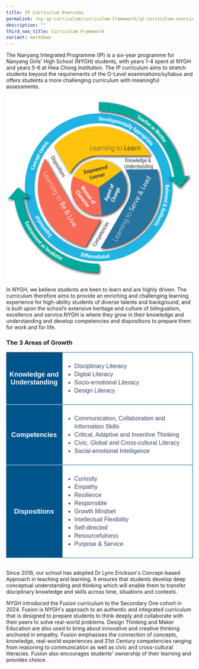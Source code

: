 ```yaml
---
title: IP Curriculum Overview
permalink: /ny-ip-curriculum/curriculum-framework/ip-curriculum-overview/
description: ""
third_nav_title: Curriculum Framework
variant: markdown
---
```

The Nanyang Integrated Programme (IP) is a six-year programme for Nanyang Girls’ High School (NYGH) students, with years 1-4 spent at NYGH and years 5-6 at Hwa Chong Institution. The IP curriculum aims to stretch students beyond the requirements of the O-Level examinations/syllabus and offers students a more challenging curriculum with meaningful assessments.

<img style="width:500px" src="/images/NYGH_Curriculum_Framework.png">
<br>

In NYGH, we believe students are keen to learn and are highly driven. The curriculum therefore aims to provide an enriching and challenging learning experience for high-ability students of diverse talents and background, and is built upon the school’s extensive heritage and culture of bilingualism, excellence and service.NYGH is where they grow in their knowledge and understanding and develop competencies and dispositions to prepare them for work and for life.


### The 3 Areas of Growth
<style type="text/css">
.tg  {border-collapse:collapse;border-spacing:0;}
.tg td{ font-family:Arial, sans-serif; overflow:hidden;padding:10px 5px;word-break:normal;}
.tg .th-30{ background-color:#00558D; color:#FFF;text-align:center;vertical-align:top;font-size:18px; vertical-align: middle; width:30%;border-bottom:1px solid #FFF !important; font-weight:bold; }
.tg .tg-70{background-color:#FFF;color:#3c4764;text-align:left;vertical-align:middle; border:1px solid #00558D !important; border-right:1px solid #00558D !important; font-size:16px !important;  width:70%;}	
.tg ul li {line-height:22px; font-size:16px !important;}	
.tg ul li:last-child {margin-bottom:0px !important;}	
</style>


<table class="tg">  
<tbody>
<tr>
    <td class="th-30">Knowledge and Understanding</td>
		<td class="tg-70">		
			<ul>
				<li>Disciplinary Literacy</li>
				<li>Digital Literacy</li>
				<li>Socio-emotional Literacy</li>
				<li>Design Literacy</li>
			</ul>	
		</td>
</tr>
<tr>
    <td class="th-30">Competencies</td>
		<td class="tg-70">		
			<ul>
				<li>Communication, Collaboration and Information Skills</li>
				<li>Critical, Adaptive and Inventive Thinking</li>
				<li>Civic, Global and Cross-cultural Literacy</li>
				<li>Social-emotional Intelligence</li>
			</ul>	
		</td>
</tr>
	<tr>
    <td class="th-30">Dispositions</td>
		<td class="tg-70">		
			<ul>
				<li>Curiosity</li>
				<li>Empathy</li>
				<li>Resilience</li>
				<li>Responsible</li>
				<li>Growth Mindset</li>
				<li>Intellectual Flexibility</li>
				<li>Self-directed</li>
				<li>Resourcefulness</li>
				<li>Purpose &amp; Service</li>
			</ul>	
		</td>
</tr>
</tbody>
</table>
<br>
Since 2016, our school has adopted Dr Lynn Erickson's Concept-based Approach in teaching and learning. It ensures that students develop deep conceptual understanding and thinking which will enable them to transfer disciplinary knowledge and skills across time, situations and contexts. 

NYGH introduced the Fusion curriculum to the Secondary One cohort in 2024. Fusion is NYGH's approach to an authentic and integrated curriculum that is designed to prepare students to think deeply and collaborate with their peers to solve real-world problems. Design Thinking and Maker Education are also used to bring about innovative and creative thinking anchored in empathy. Fusion emphasises the connection of concepts, knowledge, real-world experiences and 21st Century competencies ranging from reasoning to communication as well as civic and cross-cultural literacies. Fusion also encourages students' ownership of their learning and provides choice.